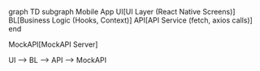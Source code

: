 graph TD
  subgraph Mobile App
    UI[UI Layer (React Native Screens)]
    BL[Business Logic (Hooks, Context)]
    API[API Service (fetch, axios calls)]
  end

  MockAPI[MockAPI Server]

  UI --> BL --> API --> MockAPI


